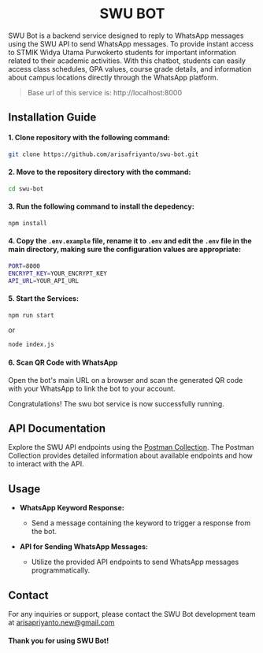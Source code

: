 <h1 align="center">SWU BOT</h1>

SWU Bot is a backend service designed to reply to WhatsApp messages using the SWU API to send WhatsApp messages. To provide instant access to STMIK Widya Utama Purwokerto students for important information related to their academic activities. With this chatbot, students can easily access class schedules, GPA values, course grade details, and information about campus locations directly through the WhatsApp platform.

> Base url of this service is: http://localhost:8000

## Installation Guide

#### 1. Clone repository with the following command:
   
   ```bash
   git clone https://github.com/arisafriyanto/swu-bot.git
   ```
    
#### 2. Move to the repository directory with the command:
   
   ```bash
   cd swu-bot
   ```

#### 3. Run the following command to install the depedency:

   ```bash
   npm install
   ```

#### 4. Copy the `.env.example` file, rename it to `.env` and edit the `.env` file in the main directory, making sure the configuration values are appropriate:

   ```bash
   PORT=8000
   ENCRYPT_KEY=YOUR_ENCRYPT_KEY
   API_URL=YOUR_API_URL
   ```
  
#### 5. Start the Services:

   ```bash
   npm run start
   ```

   or

   ```bash
   node index.js
   ```

#### 6. Scan QR Code with WhatsApp

Open the bot's main URL on a browser and scan the generated QR code with your WhatsApp to link the bot to your account.
    
Congratulations! The swu bot service is now successfully running.
<br>
## API Documentation

Explore the SWU API endpoints using the [Postman Collection](https://documenter.getpostman.com/view/33657932/2sA3JGfjHi). The Postman Collection provides detailed information about available endpoints and how to interact with the API.

## Usage

- **WhatsApp Keyword Response:**
  - Send a message containing the keyword to trigger a response from the bot.

- **API for Sending WhatsApp Messages:**
  - Utilize the provided API endpoints to send WhatsApp messages programmatically.

## Contact

For any inquiries or support, please contact the SWU Bot development team at [arisapriyanto.new@gmail.com](mailto:arisapriyanto.new@gmail.com)
#### Thank you for using SWU Bot!
